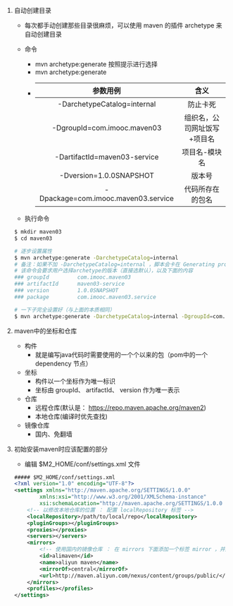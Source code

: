 
1. 自动创建目录
    * 每次都手动创建那些目录很麻烦，可以使用 maven 的插件 archetype 来自动创建目录
    * 命令
        * mvn archetype:generate 按照提示进行选择
        * mvn archetype:generate 
        * | 参数用例 | 含义 |
          |:--:|:--:|
          | -DarchetypeCatalog=internal           | 防止卡死 |
          | -DgroupId=com.imooc.maven03           | 组织名，公司网址饭写+项目名 |
          | -DartifactId=maven03-service          | 项目名-模块名 |
          | -Dversion=1.0.0SNAPSHOT               | 版本号 |
          | -Dpackage=com.imooc.maven03.service   | 代码所存在的包名 |
    
    * 执行命令
    ```bash
    $ mkdir maven03
    $ cd maven03

    # 逐步设置属性
    $ mvn archetype:generate -DarchetypeCatalog=internal
    # 备注：如果不加 -DarchetypeCatalog=internal ，脚本会卡在 Generating project in Interactive mode
    # 该命令会要求用户选择archetype的版本（直接选默认），以及下面的内容
    ### groupId         com.imooc.maven03
    ### artifactId      maven03-service
    ### version         1.0.0SNAPSHOT
    ### package         com.imooc.maven03.service

    # 一下子完全设置好（与上面的本质相同）
    $ mvn archetype:generate -DarchetypeCatalog=internal -DgroupId=com.imooc.maven03 -DartifactId=maven03-service -Dversion=1.0.0SNAPSHOT -Dpackage=com.imooc.maven03.service
    ```

2. maven中的坐标和仓库
    * 构件
        * 就是编写java代码时需要使用的一个个以来的包（pom中的一个 dependency 节点）
    * 坐标
        * 构件以一个坐标作为唯一标识
        * 坐标由 groupId、 artifactId、 version 作为唯一表示
    * 仓库
        * 远程仓库(默认是： https://repo.maven.apache.org/maven2)
        * 本地仓库(编译时优先查找)
    * 镜像仓库
        * 国内、免翻墙

3. 初始安装maven时应该配置的部分
    * 编辑 $M2_HOME/conf/settings.xml 文件
    ```xml
    ##### $M2_HOME/conf/settings.xml
    <?xml version="1.0" encoding="UTF-8"?>
    <settings xmlns="http://maven.apache.org/SETTINGS/1.0.0"
            xmlns:xsi="http://www.w3.org/2001/XMLSchema-instance"
            xsi:schemaLocation="http://maven.apache.org/SETTINGS/1.0.0 http://maven.apache.org/xsd/settings-1.0.0.xsd">
        <!-- 以修改本地仓库的位置 ： 配置 localRepository 标签 -->
        <localRepository>/path/to/local/repo</localRepository>
        <pluginGroups></pluginGroups>
        <proxies></proxies>
        <servers></servers>
        <mirrors>
            <!-- 使用国内的镜像仓库 ： 在 mirrors 下面添加一个标签 mirror ，并配置 -->
            <id>alimaven</id>
            <name>aliyun maven</name>
            <mirrorOf>central</mirrorOf>
            <url>http://maven.aliyun.com/nexus/content/groups/public/</url>
        </mirrors>
        <profiles></profiles>
    </settings>
    ```

